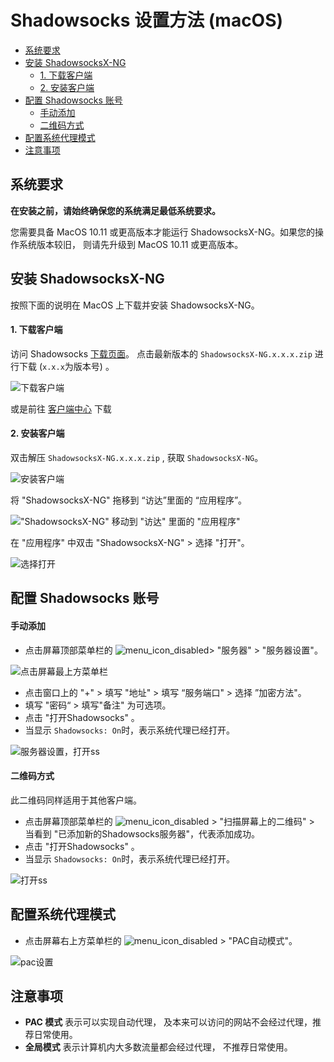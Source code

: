 # Shadowsocks 设置方法 (macOS)


- [系统要求](#系统要求)
- [安装 ShadowsocksX-NG](#安装-shadowsocksx-ng)
	- [1. 下载客户端](#1-下载客户端)
	- [2. 安装客户端](#2-安装客户端)
- [配置 Shadowsocks 账号](#配置-shadowsocks-账号)
	- [手动添加](#手动添加)
	- [二维码方式](#二维码方式)
- [配置系统代理模式](#配置系统代理模式)
- [注意事项](#注意事项)


## 系统要求
**在安装之前，请始终确保您的系统满足最低系统要求。**

您需要具备 MacOS 10.11 或更高版本才能运行 ShadowsocksX-NG。如果您的操作系统版本较旧， 则请先升级到 MacOS 10.11 或更高版本。

## 安装 ShadowsocksX-NG
按照下面的说明在 MacOS 上下载并安装 ShadowsocksX-NG。

#### 1. 下载客户端

访问 Shadowsocks [下载页面](https://github.com/shadowsocks/ShadowsocksX-NG/releases/)。
点击最新版本的 `ShadowsocksX-NG.x.x.x.zip` 进行下载 (`x.x.x`为版本号) 。

![下载客户端](../files/images/mac-shadowsockDownload.png)

或是前往 [客户端中心](https://shadowsocks.org/en/download/clients.html) 下载

#### 2. 安装客户端

双击解压 `ShadowsocksX-NG.x.x.x.zip` , 获取 `ShadowsocksX-NG`。

![安装客户端](../files/images/mac-shadowsocksIcon.png)

将 "ShadowsocksX-NG" 拖移到 “访达”里面的 “应用程序”。

!["ShadowsocksX-NG" 移动到 "访达" 里面的 "应用程序"](../files/images/mac-shadowsocksDrag.gif)

在 "应用程序" 中双击 "ShadowsocksX-NG" > 选择 "打开"。

![选择打开](../files/images/mac-NGprompt.png)

## 配置 Shadowsocks 账号

#### 手动添加

* 点击屏幕顶部菜单栏的 ![menu_icon_disabled](../files/images/mac-menu_icon_disabled.png)> "服务器" > "服务器设置"。

![点击屏幕最上方菜单栏](../files/images/mac-menubar.png)

* 点击窗口上的 "+" > 填写 "地址" > 填写 “服务端口" > 选择 ”加密方法"。
* 填写 "密码“ > 填写"备注" 为可选项。
* 点击 "打开Shadowsocks" 。
* 当显示 `Shadowsocks: On`时，表示系统代理已经打开。

![服务器设置，打开ss](../files/images/mac-shadowsocksSetting.png)

#### 二维码方式

此二维码同样适用于其他客户端。

* 点击屏幕顶部菜单栏的 ![menu_icon_disabled](../files/images/mac-menu_icon_disabled.png) > "扫描屏幕上的二维码" > 当看到 "已添加新的Shadowsocks服务器"，代表添加成功。
* 点击 "打开Shadowsocks" 。
* 当显示 `Shadowsocks: On`时，表示系统代理已经打开。

![打开ss](../files/images/mac-QR.png)

## 配置系统代理模式
*  点击屏幕右上方菜单栏的 ![menu_icon_disabled](../files/images/mac-menu_icon_disabled.png)  > "PAC自动模式"。

![pac设置](../files/images/mac-pac.png)

## 注意事项
* **PAC 模式** 表示可以实现自动代理， 及本来可以访问的网站不会经过代理，推荐日常使用。
* **全局模式** 表示计算机内大多数流量都会经过代理， 不推荐日常使用。
